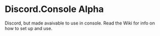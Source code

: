 # Discord.Console Alpha
Discord, but made avaivable to use in console.
Read the Wiki for info on how to set up and use.
